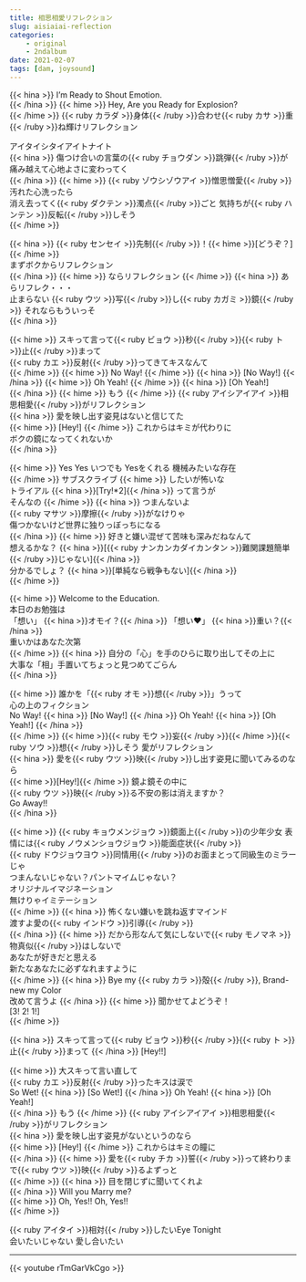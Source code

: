 ```yaml
---
title: 相思相愛リフレクション
slug: aisiaiai-reflection
categories:
    - original
    - 2ndalbum
date: 2021-02-07
tags: [dam, joysound]
---
```


{{< hina >}}
I’m Ready to Shout Emotion.  
{{< /hina >}}
{{< hime >}}
Hey, Are you Ready for Explosion?  
{{< /hime >}}
{{< ruby カラダ >}}身体{{< /ruby >}}合わせ{{< ruby カサ >}}重{{< /ruby >}}ね輝けリフレクション  

アイタイシタイアイトナイト  
{{< hina >}}
傷つけ合いの言葉の{{< ruby チョウダン >}}跳弾{{< /ruby >}}が  
痛み越えて心地よさに変わってく  
{{< /hina >}}
{{< hime >}}
{{< ruby ゾウシゾウアイ >}}憎思憎愛{{< /ruby >}} 汚れた心洗ったら  
消え去ってく{{< ruby ダクテン >}}濁点{{< /ruby >}}ごと 気持ちが{{< ruby ハンテン >}}反転{{< /ruby >}}しそう  
{{< /hime >}}

{{< hina >}}
{{< ruby センセイ >}}先制{{< /ruby >}}！{{< hime >}}[どうぞ？]{{< /hime >}}  
まずボクからリフレクション  
{{< /hina >}}
{{< hime >}}
ならリフレクション 
{{< /hime >}}
{{< hina >}}
あらリフレク・・・  
止まらない {{< ruby ウツ >}}写{{< /ruby >}}し{{< ruby カガミ >}}鏡{{< /ruby >}} それならもういっそ  
{{< /hina >}}

{{< hime >}}
スキって言って{{< ruby ビョウ >}}秒{{< /ruby >}}{{< ruby ト >}}止{{< /ruby >}}まって  
{{< ruby カエ >}}反射{{< /ruby >}}ってきてキスなんて  
{{< /hime >}}
{{< hime >}}
No Way! 
{{< /hime >}}
{{< hina >}}
[No Way!] 
{{< /hina >}}
{{< hime >}}
Oh Yeah! 
{{< /hime >}}
{{< hina >}}
[Oh Yeah!]  
{{< /hina >}}
{{< hime >}}
もう
{{< /hime >}}
{{< ruby アイシアイアイ >}}相思相愛{{< /ruby >}}がリフレクション  
{{< hina >}}
愛を映し出す姿見はないと信じてた  
{{< hime >}}
[Hey!] 
{{< /hime >}}
これからはキミが代わりに  
ボクの鏡になってくれないか  
{{< /hina >}}

{{< hime >}}
Yes Yes いつでも Yesをくれる 機械みたいな存在  
{{< /hime >}}
サブスクライブ 
{{< hime >}}
したいが怖いな  
トライアル {{< hina >}}[Try!*2]{{< /hina >}} って言うが  
そんなの
{{< /hime >}}
{{< hina >}}
つまんないよ  
{{< ruby マサツ >}}摩擦{{< /ruby >}}がなけりゃ  
傷つかないけど世界に独りっぼっちになる  
{{< /hina >}}
{{< hime >}}
好きと嫌い混ぜて苦味も深みだねなんて  
想えるかな？ {{< hina >}}[{{< ruby ナンカンカダイカンタン >}}難関課題簡単{{< /ruby >}}じゃない]{{< /hina >}}  
分かるでしょ？ {{< hina >}}[単純なら戦争もない]{{< /hina >}}  
{{< /hime >}}

{{< hime >}}
Welcome to the Education.  
本日のお勉強は  
「想い」 {{< hina >}}オモイ？{{< /hina >}} 「想い♥」 {{< hina >}}重い？{{< /hina >}}  
重いかはあなた次第  
{{< /hime >}}
{{< hina >}}
自分の「心」を手のひらに取り出してその上に  
大事な「相」手置いてちょっと見つめてごらん  
{{< /hina >}}

{{< hime >}}
誰かを「{{< ruby オモ >}}想{{< /ruby >}}」うって  
心の上のフィクション  
No Way! 
{{< hina >}}
[No Way!] 
{{< /hina >}}
Oh Yeah! 
{{< hina >}}
[Oh Yeah!]
{{< /hina >}}  
{{< /hime >}}
{{< hime >}}{{< ruby モウ >}}妄{{< /ruby >}}{{< /hime >}}{{< ruby ソウ >}}想{{< /ruby >}}しそう 愛がリフレクション  
{{< hina >}}
愛を{{< ruby ウツ >}}映{{< /ruby >}}し出す姿見に聞いてみるのなら  
{{< hime >}}[Hey!]{{< /hime >}} 鏡よ鏡その中に  
{{< ruby ウツ >}}映{{< /ruby >}}る不安の影は消えますか？  
Go Away!!  
{{< /hina >}}

{{< hime >}}
{{< ruby キョウメンジョウ >}}鏡面上{{< /ruby >}}の少年少女 表情には{{< ruby ノウメンショウジョウ >}}能面症状{{< /ruby >}}  
{{< ruby ドウジョウヨウ >}}同情用{{< /ruby >}}のお面まとって同級生のミラーじゃ  
つまんないじゃない？パントマイムじゃない？  
オリジナルイマジネーション  
無けりゃイミテーション  
{{< /hime >}}
{{< hina >}}
怖くない嫌いを跳ね返すマインド  
渡すよ愛の{{< ruby インドウ >}}引導{{< /ruby >}}  
{{< /hina >}}
{{< hime >}}
だから形なんて気にしないで{{< ruby モノマネ >}}物真似{{< /ruby >}}はしないで  
あなたが好きだと思える  
新たなあなたに必ずなれますように  
{{< /hime >}}
{{< hina >}}
Bye my {{< ruby カラ >}}殻{{< /ruby >}}, Brand-new my Color  
改めて言うよ 
{{< /hina >}}
{{< hime >}}
聞かせてよどうぞ！  
[3! 2! 1!]  
{{< /hime >}}

{{< hina >}}
スキって言って{{< ruby ビョウ >}}秒{{< /ruby >}}{{< ruby ト >}}止{{< /ruby >}}まって 
{{< /hina >}}
[Hey!!]  

{{< hime >}}
大スキって言い直して  
{{< ruby カエ >}}反射{{< /ruby >}}ったキスは涙で  
So Wet! 
{{< hina >}}
[So Wet!] 
{{< /hina >}}
Oh Yeah! 
{{< hina >}}
[Oh Yeah!]  
{{< /hina >}}
もう
{{< /hime >}}
{{< ruby アイシアイアイ >}}相思相愛{{< /ruby >}}がリフレクション  
{{< hina >}}
愛を映し出す姿見がないというのなら  
{{< hime >}}
[Hey!] 
{{< /hime >}}
これからはキミの瞳に  
{{< /hina >}}
{{< hime >}}
愛を{{< ruby チカ >}}誓{{< /ruby >}}って終わりまで{{< ruby ウツ >}}映{{< /ruby >}}るよずっと  
{{< /hime >}}
{{< hina >}}
目を閉じずに聞いてくれよ  
{{< /hina >}}
Will you Marry me?  
{{< hime >}}
Oh, Yes!! Oh, Yes!!  
{{< /hime >}}

{{< ruby アイタイ >}}相対{{< /ruby >}}したいEye Tonight  
会いたいじゃない 愛し合いたい  

---

{{< youtube rTmGarVkCgo >}}